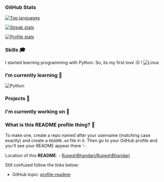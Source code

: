 
### GitHub Stats

<a href="https://github.com/RupeshBhandari">

<img src="https://github-readme-stats.vercel.app/api/top-langs/?username=RupeshBhandari&title_color=ffffff&text_color=c9cacc&icon_color=2bbc8a&bg_color=1d1f21"
    title="Top languages" alt="Top languages" />

<img src="https://github-readme-streak-stats.herokuapp.com/?user=RupeshBhandari" title="Streak stats" alt="Streak stats" />

<img src="https://github-readme-stats.vercel.app/api?username=RupeshBhandari&show_icons=true&title_color=ffffff&text_color=c9cacc&icon_color=2bbc8a&bg_color=1d1f21"
    title="Profile stats" alt="Profile stats" />

</a>

### Skills 🎓

I started learning programming with Python. So, its my first love :D !
![Linux](https://img.shields.io/badge/OS-Linux-2bbc8a?logo=linux&logoColor=white)


### I’m currently learning 🌱
![Python](https://img.shields.io/badge/Code-Python-2bbc8a?logo=python&logoColor=white)

### Projects 💼

### I'm currently working on 🔭 

### What is this README profile thing? 🤔
To make one, create a repo named after your username (matching case exactly) and create a `README.md` file in it. Then go to your GitHub profile and you'll see your README appear there ✨.

Location of this **README**:
    - [RupeshBhandari/RupeshBhandari](https://github.com/RupeshBhandari/RupeshBhandari/) 

Still confused follow the links below:
- GitHub topic: [profile-readme](https://github.com/topics/profile-readme)
